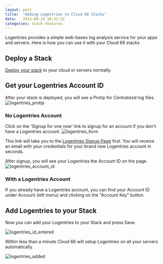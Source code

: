 ```yaml
---
layout: post
title:  "Adding Logentries to Cloud 66 Stacks"
date:   2013-09-24 10:51:22
categories: stack-features
---
```


<p class="lead">Logentries provides a simple web-bases log analysis service for your apps and servers. Here is how you can use it with your Cloud 66 stacks</p>

## Deploy a Stack
[Deploy your stack](first_stack) to your cloud or servers normally.

## Get your Logentries Account ID
After your stack is deployed, you will see a Protip for Centralized log files.
![logentries_protip](http://cdn.cloud66.com.s3.amazonaws.com/images/help/logentries.png)

### No Logentries Account
Click on the 'Signup for one now' link to signup for an account if you don't have a Logentries account.
![logentries_form](http://cdn.cloud66.com.s3.amazonaws.com/images/help/logentries_id.png)

This link will take you to the [Logentries Signup Page](https://logentries.com/doc/cloud66/) first. You will receive an email with your credentials for your brand new Logentries account in seconds.

After signup, you will see your Logentries the Account ID on the page.
![logentries_account_id](http://cdn.cloud66.com.s3.amazonaws.com/images/help/logentries_page.png)

### With a Logentries Account
If you already have a Logentries account, you can find your Account ID under Account (left menu) and clicking on the "Account Key" button.

## Add Logentries to your Stack
Now you can add your Logentries to your Stack and press Save.

![logentries_id_entered](http://cdn.cloud66.com.s3.amazonaws.com/images/help/logentries_id_entered.png)

Within less than a minute Cloud 66 will setup Logentries on all your servers automatically.

![logentries_added](http://cdn.cloud66.com.s3.amazonaws.com/images/help/logentries_aux.png)